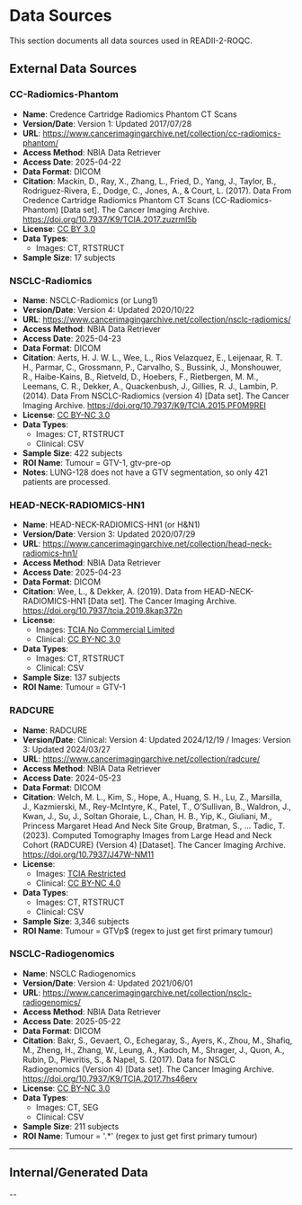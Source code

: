 # Data Sources

This section documents all data sources used in READII-2-ROQC.

## External Data Sources

### CC-Radiomics-Phantom
- **Name**: Credence Cartridge Radiomics Phantom CT Scans
- **Version/Date**: Version 1: Updated 2017/07/28
- **URL**: <https://www.cancerimagingarchive.net/collection/cc-radiomics-phantom/>
- **Access Method**: NBIA Data Retriever
- **Access Date**: 2025-04-22
- **Data Format**: DICOM
- **Citation**: Mackin, D., Ray, X., Zhang, L., Fried, D., Yang, J., Taylor, B., Rodriguez-Rivera, E., Dodge, C., Jones, A., & Court, L. (2017). Data From Credence Cartridge Radiomics Phantom CT Scans (CC-Radiomics-Phantom) [Data set]. The Cancer Imaging Archive. https://doi.org/10.7937/K9/TCIA.2017.zuzrml5b 
- **License**: [CC BY 3.0](https://creativecommons.org/licenses/by/3.0/)
- **Data Types**: 
    - Images: CT, RTSTRUCT
- **Sample Size**: 17 subjects


### NSCLC-Radiomics
- **Name**: NSCLC-Radiomics (or Lung1)
- **Version/Date**: Version 4: Updated 2020/10/22
- **URL**: <https://www.cancerimagingarchive.net/collection/nsclc-radiomics/>
- **Access Method**: NBIA Data Retriever
- **Access Date**: 2025-04-23
- **Data Format**: DICOM
- **Citation**: Aerts, H. J. W. L., Wee, L., Rios Velazquez, E., Leijenaar, R. T. H., Parmar, C., Grossmann, P., Carvalho, S., Bussink, J., Monshouwer, R., Haibe-Kains, B., Rietveld, D., Hoebers, F., Rietbergen, M. M., Leemans, C. R., Dekker, A., Quackenbush, J., Gillies, R. J., Lambin, P. (2014). Data From NSCLC-Radiomics (version 4) [Data set]. The Cancer Imaging Archive. https://doi.org/10.7937/K9/TCIA.2015.PF0M9REI 
- **License**: [CC BY-NC 3.0](https://creativecommons.org/licenses/by-nc/3.0/)
- **Data Types**: 
    - Images: CT, RTSTRUCT
    - Clinical: CSV
- **Sample Size**: 422 subjects
- **ROI Name**: Tumour = GTV-1, gtv-pre-op
- **Notes**: LUNG-128 does not have a GTV segmentation, so only 421 patients are processed.


### HEAD-NECK-RADIOMICS-HN1
- **Name**: HEAD-NECK-RADIOMICS-HN1 (or H&N1)
- **Version/Date**: Version 3: Updated 2020/07/29
- **URL**: <https://www.cancerimagingarchive.net/collection/head-neck-radiomics-hn1/>
- **Access Method**: NBIA Data Retriever
- **Access Date**: 2025-04-23
- **Data Format**: DICOM
- **Citation**: Wee, L., & Dekker, A. (2019). Data from HEAD-NECK-RADIOMICS-HN1 [Data set]. The Cancer Imaging Archive. https://doi.org/10.7937/tcia.2019.8kap372n
- **License**:
    - Images: [TCIA No Commercial Limited](https://www.cancerimagingarchive.net/wp-content/uploads/TCIA-License-for-Limited-Access-Collections-w-NC-Final20220121.pdf)
    - Clinical: [CC BY-NC 3.0](https://creativecommons.org/licenses/by-nc/3.0/)
- **Data Types**: 
    - Images: CT, RTSTRUCT
    - Clinical: CSV
- **Sample Size**: 137 subjects
- **ROI Name**: Tumour = GTV-1


### RADCURE
- **Name**: RADCURE
- **Version/Date**: Clinical: Version 4: Updated 2024/12/19 / Images: Version 3: Updated 2024/03/27
- **URL**: <https://www.cancerimagingarchive.net/collection/radcure/>
- **Access Method**: NBIA Data Retriever
- **Access Date**: 2024-05-23
- **Data Format**: DICOM
- **Citation**: Welch, M. L., Kim, S., Hope, A., Huang, S. H., Lu, Z., Marsilla, J., Kazmierski, M., Rey-McIntyre, K., Patel, T., O’Sullivan, B., Waldron, J., Kwan, J., Su, J., Soltan Ghoraie, L., Chan, H. B., Yip, K., Giuliani, M., Princess Margaret Head And Neck Site Group, Bratman, S., … Tadic, T. (2023). Computed Tomography Images from Large Head and Neck Cohort (RADCURE) (Version 4) [Dataset]. The Cancer Imaging Archive. https://doi.org/10.7937/J47W-NM11
- **License**:
    - Images: [TCIA Restricted](https://wiki.cancerimagingarchive.net/download/attachments/4556915/TCIA%20Restricted%20License%2020220519.pdf?api=v2)
    - Clinical: [CC BY-NC 4.0](https://creativecommons.org/licenses/by/4.0/)
- **Data Types**: 
    - Images: CT, RTSTRUCT
    - Clinical: CSV
- **Sample Size**: 3,346 subjects
- **ROI Name**: Tumour = GTVp$ (regex to just get first primary tumour)


### NSCLC-Radiogenomics
- **Name**: NSCLC Radiogenomics
- **Version/Date**: Version 4: Updated 2021/06/01 
- **URL**: <https://www.cancerimagingarchive.net/collection/nsclc-radiogenomics/>
- **Access Method**: NBIA Data Retriever
- **Access Date**: 2025-05-22
- **Data Format**: DICOM
- **Citation**: Bakr, S., Gevaert, O., Echegaray, S., Ayers, K., Zhou, M., Shafiq, M., Zheng, H., Zhang, W., Leung, A., Kadoch, M., Shrager, J., Quon, A., Rubin, D., Plevritis, S., & Napel, S. (2017). Data for NSCLC Radiogenomics (Version 4) [Data set]. The Cancer Imaging Archive. https://doi.org/10.7937/K9/TCIA.2017.7hs46erv
- **License**: [CC BY-NC 3.0](https://creativecommons.org/licenses/by-nc/3.0/)
- **Data Types**: 
    - Images: CT, SEG
    - Clinical: CSV
- **Sample Size**: 211 subjects
- **ROI Name**: Tumour = '.*' (regex to just get first primary tumour)

---

## Internal/Generated Data


-- 

<!--
### Data Dictionary

For complex datasets, include a data dictionary that explains:

| Column Name | Data Type | Description | Units | Possible Values |
|-------------|-----------|-------------|-------|-----------------|
| patient_id  | string    | Unique patient identifier | N/A | TCGA-XX-XXXX format |
| age         | integer   | Patient age at diagnosis | years | 18-100 |
| expression  | float     | Gene expression value | TPM | Any positive value |
-->

